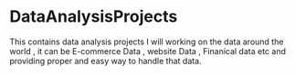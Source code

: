 # DataAnalysisProjects
This contains data analysis projects
I will working on the data around the world , it  can be E-commerce Data , website Data , Finanical data etc and providing proper and easy way to handle that data.
